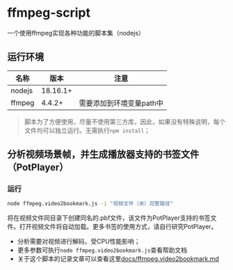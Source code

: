 # ffmpeg-script

一个使用ffmpeg实现各种功能的脚本集（nodejs）

## 运行环境

| 名称   | 版本     | 注意                     |
| ------ | -------- | ------------------------ |
| nodejs | 18.16.1+ |                          |
| ffmpeg | 4.4.2+   | 需要添加到环境变量path中 |

> 脚本为了方便使用，尽量不使用第三方库，因此，如果没有特殊说明，每个文件均可以独立运行。无需执行`npm install`；

## 分析视频场景帧，并生成播放器支持的书签文件（PotPlayer）

### 运行

```bash
node ffmpeg.video2bookmark.js -i "视频文件（夹）完整路径"
```

将在视频文件同目录下创建同名的.pbf文件，该文件为PotPlayer支持的书签文件。打开视频文件将自动加载。更多书签的使用方式，请自行研究PotPlayer。

- 分析需要对视频进行解码，受CPU性能影响；
- 更多参数可执行`node ffmpeg.video2bookmark.js`查看帮助文档
- 关于这个脚本的记录文章可以查看这里[docs/ffmpeg.video2bookmark.md](docs/ffmpeg.video2bookmark.md)
